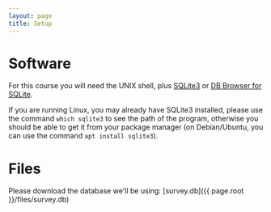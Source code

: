 ```yaml
---
layout: page
title: Setup
---
```

# Software
For this course you will need the UNIX shell, plus [SQLite3](http://www.sqlite.org/) or
[DB Browser for SQLite](http://sqlitebrowser.org/).

If you are running Linux, you may already have SQLite3 installed, please use the command 
`which sqlite3` to see the path of the program, otherwise you should be able to get it 
from your package manager (on Debian/Ubuntu, you can use the command `apt install sqlite3`).

# Files
Please download the database we'll be using: [survey.db]({{ page.root }}/files/survey.db)
